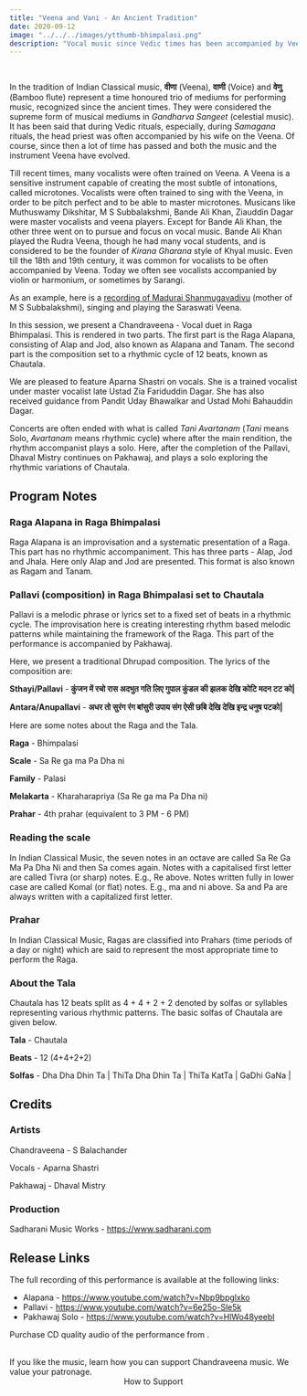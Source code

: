 ```yaml
---
title: "Veena and Vani - An Ancient Tradition"
date: 2020-09-12
image: "../../../images/ytthumb-bhimpalasi.png"
description: "Vocal music since Vedic times has been accompanied by Veena. In recent times, Sarangi, Harmonium and Violin are more common. Here we present a Veena-Vocal jugalbandhi(duet) in Raga Bhimpalasi in two parts. A Raga Alapana consisting of Alap, Jod and Jhala also known as Alapana and Tanam, and a composition based on a 12 beat cycle Chautala."
---
```


<you-tube videoid="Nbp9bpglxko"></you-tube>
<br>

In the tradition of Indian Classical music, **वीणा** (Veena), **वाणी** (Voice) and **वेणु** (Bamboo flute) represent a time honoured trio of mediums for performing music, recognized since the ancient times. They were considered the supreme form of musical mediums in *Gandharva Sangeet* (celestial music). It has been said that during Vedic rituals, especially, during *Samagana* rituals, the head priest was often accompanied by his wife on the Veena. Of course, since then a lot of time has passed and both the music and the instrument Veena have evolved.

Till recent times, many vocalists were often trained on Veena. A Veena is a sensitive instrument capable of creating the most subtle of intonations, called microtones. Vocalists were often trained to sing with the Veena, in order to be pitch perfect and to be able to master microtones. Musicans like Muthuswamy Dikshitar, M S Subbalakshmi, Bande Ali Khan, Ziauddin Dagar were master vocalists and veena players. Except for Bande Ali Khan, the other three went on to pursue and focus on vocal music. Bande Ali Khan played the Rudra Veena, though he had many vocal students, and is considered to be the founder of *Kirana Gharana* style of Khyal music. Even till the 18th and 19th century, it was common for vocalists to be often accompanied by Veena. Today we often see vocalists accompanied by violin or harmonium, or sometimes by Sarangi.

As an example, here is a [recording of Madurai Shanmugavadivu](https://www.youtube.com/watch?v=uNdsow608iA) (mother of M S Subbalakshmi), singing and playing the Saraswati Veena.

In this session, we present a Chandraveena - Vocal duet in Raga Bhimpalasi. This is rendered in two parts. The first part is the Raga Alapana, consisting of Alap and Jod, also known as Alapana and Tanam. The second part is the composition set to a rhythmic cycle of 12 beats, known as Chautala.

We are pleased to feature Aparna Shastri on vocals. She is a trained vocalist under master vocalist late Ustad Zia Fariduddin Dagar. She has also received guidance from Pandit Uday Bhawalkar and Ustad Mohi Bahauddin Dagar.

Concerts are often ended with what is called *Tani Avartanam* (*Tani* means Solo, *Avartanam* means rhythmic cycle) where after the main rendition, the rhythm accompanist plays a solo. Here, after the completion of the Pallavi, Dhaval Mistry continues on Pakhawaj, and plays a solo exploring the rhythmic variations of Chautala.

## Program Notes

### Raga Alapana in Raga Bhimpalasi
Raga Alapana is an improvisation and a systematic presentation of a Raga. This part has no rhythmic accompaniment. This has three parts - Alap, Jod and Jhala. Here only Alap and Jod are presented. This format is also known as Ragam and Tanam. 

### Pallavi (composition) in Raga Bhimpalasi set to Chautala
Pallavi is a melodic phrase or lyrics set to a fixed set of beats in a rhythmic cycle. The improvisation here is creating interesting rhythm based melodic patterns while maintaining the framework of the Raga. This part of the performance is accompanied by Pakhawaj.

Here, we present a traditional Dhrupad composition. The lyrics of the composition are:

**Sthayi/Pallavi** - **कुंजन में रचो रास अदभुत गति लिए गुपाल कुंडल की झलक देखि कोटि मदन टट को|**

**Antara/Anupallavi** - **अधर तो सुरंग रंग बांसुरी उपाय संग ऐसी छबि देखि देखि इन्द्र धनुष पटको|**

Here are some notes about the Raga and the Tala.

**Raga** - Bhimpalasi

**Scale** - Sa Re ga ma Pa Dha ni

**Family** - Palasi

**Melakarta** - Kharaharapriya (Sa Re ga ma Pa Dha ni)

**Prahar** - 4th prahar (equivalent to 3 PM - 6 PM)

### Reading the scale
In Indian Classical Music, the seven notes in an octave are called Sa Re Ga Ma Pa Dha Ni and then Sa comes again. Notes with a capitalised first letter are called Tivra (or sharp) notes. E.g., Re above. Notes written fully in lower case are called Komal (or flat) notes. E.g., ma and ni above. Sa and Pa are always written with a capitalized first letter.

### Prahar
In Indian Classical Music, Ragas are classified into Prahars (time periods of a day or night) which are said to represent the most appropriate time to perform the Raga.

### About the Tala
Chautala has 12 beats split as 4 + 4 + 2 + 2 denoted by solfas or syllables representing various rhythmic patterns. The basic solfas of Chautala are given below.

**Tala** - Chautala

**Beats** - 12 (4+4+2+2)

**Solfas** - Dha Dha Dhin Ta | ThiTa Dha Dhin Ta | ThiTa KatTa | GaDhi GaNa |

## Credits
### Artists
Chandraveena - S Balachander

Vocals - Aparna Shastri

Pakhawaj - Dhaval Mistry

### Production
Sadharani Music Works - https://www.sadharani.com

## Release Links

The full recording of this performance is available at the following links:
* Alapana - https://www.youtube.com/watch?v=Nbp9bpglxko
* Pallavi - https://www.youtube.com/watch?v=6e25o-Sle5k
* Pakhawaj Solo - https://www.youtube.com/watch?v=HlWo48yeebI

Purchase CD quality audio of the performance from .

<br>

<notice-box>
If you like the music, learn how you can support Chandraveena music. We value your patronage.
<div style="text-align:center">
<my-button to="/support/">How to Support</my-button>
</div>
</notice-box>
